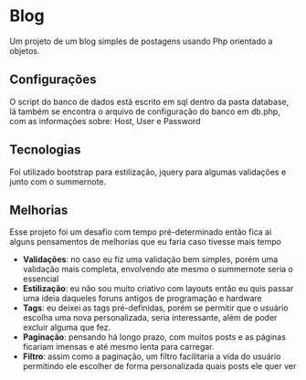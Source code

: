# Blog

Um projeto de um blog simples de postagens usando Php orientado a objetos.

## Configurações

O script do banco de dados está escrito em sql dentro da pasta database, lá também se encontra o arquivo de configuração do banco em db.php, com as informações sobre: Host, User e Password

## Tecnologias

Foi utilizado bootstrap para estilização, jquery para algumas validações e junto com o summernote.

## Melhorias

Esse projeto foi um desafio com tempo pré-determinado então fica ai alguns pensamentos de melhorias que eu faria caso tivesse mais tempo

- **Validações**: no caso eu fiz uma validação bem simples, porém uma validação mais completa, envolvendo ate mesmo o summernote seria o essencial
- **Estilização**: eu não sou muito criativo com layouts então eu quis passar uma ideia daqueles foruns antigos de programação e hardware
- **Tags**: eu deixei as tags pré-definidas, porém se permitir que o usuário escolha uma nova personalizada, seria interessante, além de poder excluir alguma que fez.
- **Paginação**: pensando há longo prazo, com muitos posts e as páginas ficariam imensas e até mesmo lenta para carregar.
- **Filtro**: assim como a paginação, um filtro facilitaria a vida do usuário permitindo ele escolher de forma personalizada quais posts ele quer ver
